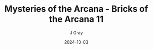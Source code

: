 ---
title: 'Mysteries of the Arcana - Bricks of the Arcana 11'
alt: 'Mysteries of the Arcana'
date: '2024-10-03'
author: 'J Gray'
artist: 'Keira'
---